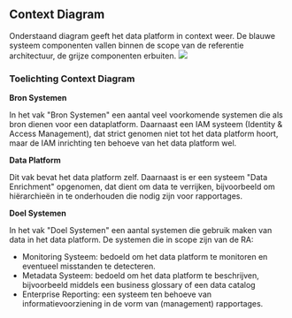 ## Context Diagram
Onderstaand diagram geeft het data platform in context weer. De blauwe systeem componenten vallen binnen de scope van de referentie architectuur, de grijze componenten erbuiten. 
![](embed:dataPlatformLandscapeSimple)

### Toelichting Context Diagram
**Bron Systemen**

In het vak "Bron Systemen" een aantal veel voorkomende systemen die als bron dienen voor een dataplatform. Daarnaast een IAM systeem (Identity & Access Management), dat strict genomen niet tot het data platform hoort, maar de IAM inrichting ten behoeve van het data platform wel. 


**Data Platform**

Dit vak bevat het data platform zelf. Daarnaast is er een systeem "Data Enrichment" opgenomen, dat dient om data te verrijken, bijvoorbeeld om hiërarchieën in te onderhouden die nodig zijn voor rapportages. 

**Doel Systemen**

In het vak "Doel Systemen" een aantal systemen die gebruik maken van data in het data platform. 
De systemen die in scope zijn van de RA:
- Monitoring Systeem: bedoeld om het data platform te monitoren en eventueel misstanden te detecteren.
- Metadata Systeem: bedoeld om het data platform te beschrijven, bijvoorbeeld middels een business glossary of een data catalog
- Enterprise Reporting: een systeem ten behoeve van informatievoorziening in de vorm van (management) rapportages.






